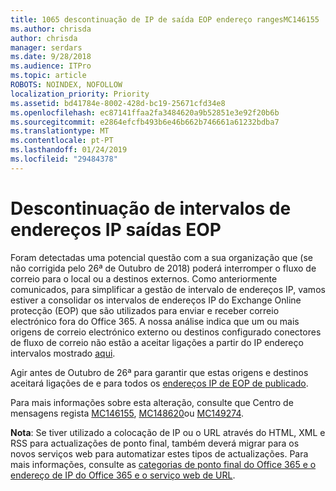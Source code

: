 ```yaml
---
title: 1065 descontinuação de IP de saída EOP endereço rangesMC146155
ms.author: chrisda
author: chrisda
manager: serdars
ms.date: 9/28/2018
ms.audience: ITPro
ms.topic: article
ROBOTS: NOINDEX, NOFOLLOW
localization_priority: Priority
ms.assetid: bd41784e-8002-428d-bc19-25671cfd34e8
ms.openlocfilehash: ec87141ffaa2fa3484620a9b52851e3e92f20b6b
ms.sourcegitcommit: e2864efcfb493b6e46b662b746661a61232bdba7
ms.translationtype: MT
ms.contentlocale: pt-PT
ms.lasthandoff: 01/24/2019
ms.locfileid: "29484378"
---
```

# <a name="deprecation-of-eop-outbound-ip-address-ranges"></a>Descontinuação de intervalos de endereços IP saídas EOP

Foram detectadas uma potencial questão com a sua organização que (se não corrigida pelo 26ª de Outubro de 2018) poderá interromper o fluxo de correio para o local ou a destinos externos. Como anteriormente comunicados, para simplificar a gestão de intervalo de endereços IP, vamos estiver a consolidar os intervalos de endereços IP do Exchange Online protecção (EOP) que são utilizados para enviar e receber correio electrónico fora do Office 365. A nossa análise indica que um ou mais origens de correio electrónico externo ou destinos configurado conectores de fluxo de correio não estão a aceitar ligações a partir do IP endereço intervalos mostrado [aqui](https://docs.microsoft.com/office365/SecurityCompliance/eop/exchange-online-protection-ip-addresses).
  
Agir antes de Outubro de 26ª para garantir que estas origens e destinos aceitará ligações de e para todos os [endereços IP de EOP de publicado](https://docs.microsoft.com/office365/SecurityCompliance/eop/exchange-online-protection-ip-addresses).
  
Para mais informações sobre esta alteração, consulte que Centro de mensagens regista [MC146155](https://portal.office.com/AdminPortal/home?switchtomodern=true#/MessageCenter?id=MC146155), [MC148620](https://portal.office.com/AdminPortal/home?switchtomodern=true#/MessageCenter?id=MC148620)ou [MC149274](https://portal.office.com/AdminPortal/home?switchtomodern=true#/MessageCenter?id=MC149274).
  
 **Nota**: Se tiver utilizado a colocação de IP ou o URL através do HTML, XML e RSS para actualizações de ponto final, também deverá migrar para os novos serviços web para automatizar estes tipos de actualizações. Para mais informações, consulte as [categorias de ponto final do Office 365 e o endereço de IP do Office 365 e o serviço web de URL](https://techcommunity.microsoft.com/t5/Office-365-Blog/Announcing-Office-365-endpoint-categories-and-Office-365-IP/ba-p/177638).
  

